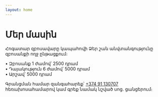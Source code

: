 ```yaml
---
layout: home
---
```


# Մեր մասին

Հոգատար զբոսավարը կապահովի Ձեր շան անվտանգությունը զբոսանքի ողջ ընթացքում։

• Զբոսանք 1 ժամով՝ 2500 դրամ  
• Դայակություն 6 ժամով՝ 5000 դրամ  
• Արշավ՝ 5000 դրամ

Գրանցման համար զանգահարեք՝ <a href="tel:+374 91 130707">+374 91 130707</a> հեռախոսահամարով կամ գրեք նամակ նշված սոց. ցանցերում։
